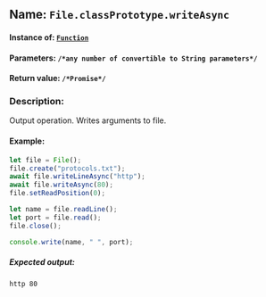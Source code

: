 ## Name: `File.classPrototype.writeAsync`

#### Instance of: [`Function`](Function.md)

#### Parameters: `/*any number of convertible to String parameters*/`

#### Return value: `/*Promise*/`

### Description:

Output operation. 
Writes arguments to file.

#### Example:

```js
let file = File();
file.create("protocols.txt");
await file.writeLineAsync("http");
await file.writeAsync(80);
file.setReadPosition(0);

let name = file.readLine();
let port = file.read();
file.close();

console.write(name, " ", port);
```

##### Expected output:

```
http 80
```

